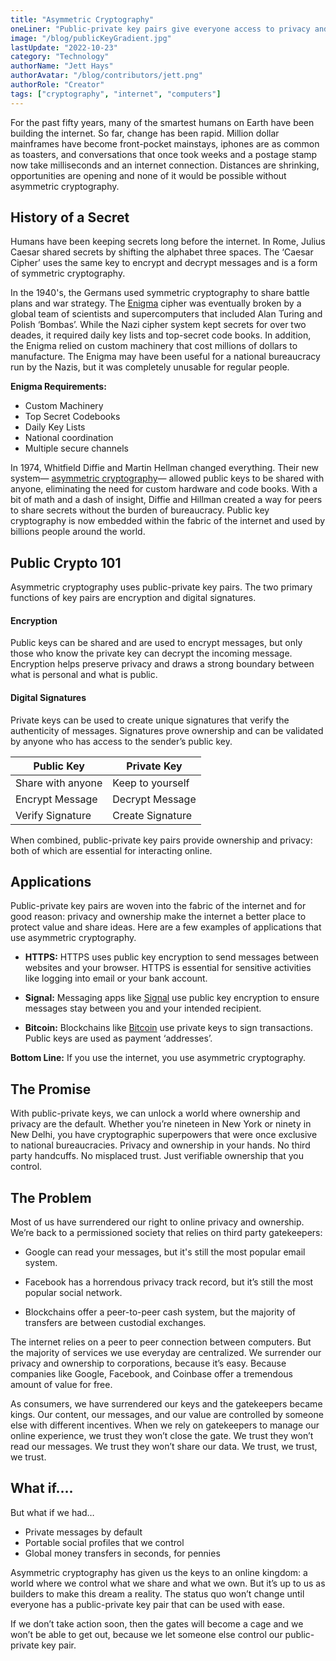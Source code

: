 ```yaml
---
title: "Asymmetric Cryptography"
oneLiner: "Public-private key pairs give everyone access to privacy and ownership."
image: "/blog/publicKeyGradient.jpg"
lastUpdate: "2022-10-23"
category: "Technology"
authorName: "Jett Hays"
authorAvatar: "/blog/contributors/jett.png"
authorRole: "Creator"
tags: ["cryptography", "internet", "computers"]
---
```


For the past fifty years, many of the smartest humans on Earth have been building the internet. So far, change has been rapid. Million dollar mainframes have become front-pocket mainstays, iphones are as common as toasters, and conversations that once took weeks and a postage stamp now take milliseconds and an internet connection. Distances are shrinking, opportunities are opening and none of it would be possible without asymmetric cryptography.

## History of a Secret

Humans have been keeping secrets long before the internet. In Rome, Julius Caesar shared secrets by shifting the alphabet three spaces. The ‘Caesar Cipher’ uses the same key to encrypt and decrypt messages and is a form of symmetric cryptography.

In the 1940's, the Germans used symmetric cryptography to share battle plans and war strategy. The [Enigma](https://bletchleypark.org.uk/our-story/enigma/) cipher was eventually broken by a global team of scientists and supercomputers that included Alan Turing and Polish ‘Bombas’. While the Nazi cipher system kept secrets for over two deades, it required daily key lists and top-secret code books. In addition, the Enigma relied on custom machinery that cost millions of dollars to manufacture. The Enigma may have been useful for a national bureaucracy run by the Nazis, but it was completely unusable for regular people.

**Enigma Requirements:**

- Custom Machinery
- Top Secret Codebooks
- Daily Key Lists
- National coordination
- Multiple secure channels

In 1974, Whitfield Diffie and Martin Hellman changed everything. Their new system— [asymmetric cryptography](https://ee.stanford.edu/~hellman/publications/24.pdf)— allowed public keys to be shared with anyone, eliminating the need for custom hardware and code books. With a bit of math and a dash of insight, Diffie and Hillman created a way for peers to share secrets without the burden of bureaucracy. Public key cryptography is now embedded within the fabric of the internet and used by billions people around the world.

## Public Crypto 101

Asymmetric cryptography uses public-private key pairs. The two primary functions of key pairs are encryption and digital signatures.

#### Encryption

Public keys can be shared and are used to encrypt messages, but only those who know the private key can decrypt the incoming message. Encryption helps preserve privacy and draws a strong boundary between what is personal and what is public.

#### Digital Signatures

Private keys can be used to create unique signatures that verify the authenticity of messages. Signatures prove ownership and can be validated by anyone who has access to the sender’s public key.

| Public Key        | Private Key      |
| ----------------- | ---------------- |
| Share with anyone | Keep to yourself |
| Encrypt Message   | Decrypt Message  |
| Verify Signature  | Create Signature |

When combined, public-private key pairs provide ownership and privacy: both of which are essential for interacting online.

## Applications

Public-private key pairs are woven into the fabric of the internet and for good reason: privacy and ownership make the internet a better place to protect value and share ideas. Here are a few examples of applications that use asymmetric cryptography.

- **HTTPS:** HTTPS uses public key encryption to send messages between websites and your browser. HTTPS is essential for sensitive activities like logging into email or your bank account.

- **Signal:** Messaging apps like [Signal](https://signal.org/) use public key encryption to ensure messages stay between you and your intended recipient.

- **Bitcoin:** Blockchains like [Bitcoin](https://bitcoin.org/bitcoin.pdf) use private keys to sign transactions. Public keys are used as payment ‘addresses’.

**Bottom Line:** If you use the internet, you use asymmetric cryptography.

## The Promise

With public-private keys, we can unlock a world where ownership and privacy are the default. Whether you’re nineteen in New York or ninety in New Delhi, you have cryptographic superpowers that were once exclusive to national bureaucracies.
Privacy and ownership in your hands. No third party handcuffs. No misplaced trust. Just verifiable ownership that you control.

## The Problem

Most of us have surrendered our right to online privacy and ownership. We’re back to a permissioned society that relies on third party gatekeepers:

- Google can read your messages, but it's still the most popular email system.

- Facebook has a horrendous privacy track record, but it’s still the most popular social network.

- Blockchains offer a peer-to-peer cash system, but the majority of transfers are between custodial exchanges.

The internet relies on a peer to peer connection between computers. But the majority of services we use everyday are centralized. We surrender our privacy and ownership to corporations, because it’s easy. Because companies like Google, Facebook, and Coinbase offer a tremendous amount of value for free.

As consumers, we have surrendered our keys and the gatekeepers became kings. Our content, our messages, and our value are controlled by someone else with different incentives. When we rely on gatekeepers to manage our online experience, we trust they won’t close the gate. We trust they won’t read our messages. We trust they won’t share our data. We trust, we trust, we trust.

## What if….

But what if we had…

- Private messages by default
- Portable social profiles that we control
- Global money transfers in seconds, for pennies

Asymmetric cryptography has given us the keys to an online kingdom: a world where we control what we share and what we own. But it’s up to us as builders to make this dream a reality. The status quo won’t change until everyone has a public-private key pair that can be used with ease.

If we don’t take action soon, then the gates will become a cage and we won’t be able to get out, because we let someone else control our public-private key pair.
